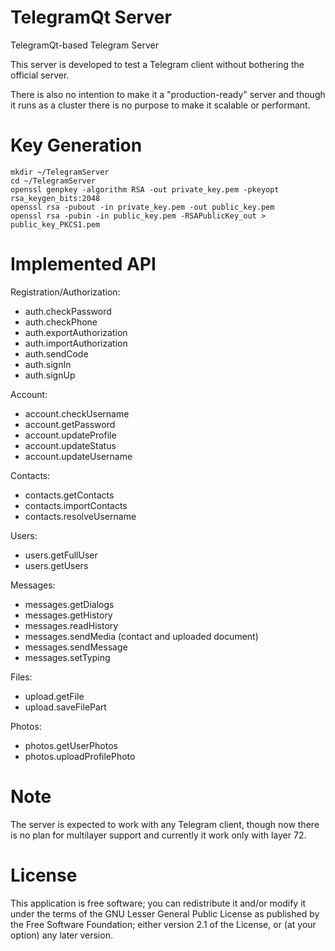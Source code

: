 TelegramQt Server
=======================

TelegramQt-based Telegram Server

This server is developed to test a Telegram client without bothering the official server.

There is also no intention to make it a "production-ready" server and though it runs as
a cluster there is no purpose to make it scalable or performant.

Key Generation
==============

    mkdir ~/TelegramServer
    cd ~/TelegramServer
    openssl genpkey -algorithm RSA -out private_key.pem -pkeyopt rsa_keygen_bits:2048
    openssl rsa -pubout -in private_key.pem -out public_key.pem
    openssl rsa -pubin -in public_key.pem -RSAPublicKey_out > public_key_PKCS1.pem

Implemented API
===============

Registration/Authorization:

- auth.checkPassword
- auth.checkPhone
- auth.exportAuthorization
- auth.importAuthorization
- auth.sendCode
- auth.signIn
- auth.signUp

Account:

- account.checkUsername
- account.getPassword
- account.updateProfile
- account.updateStatus
- account.updateUsername

Contacts:

- contacts.getContacts
- contacts.importContacts
- contacts.resolveUsername

Users:

- users.getFullUser
- users.getUsers

Messages:

- messages.getDialogs
- messages.getHistory
- messages.readHistory
- messages.sendMedia (contact and uploaded document)
- messages.sendMessage
- messages.setTyping

Files:

- upload.getFile
- upload.saveFilePart

Photos:

- photos.getUserPhotos
- photos.uploadProfilePhoto

Note
=============

The server is expected to work with any Telegram client, though now there is no plan for
multilayer support and currently it work only with layer 72.

License
=======

This application is free software; you can redistribute it and/or modify it
under the terms of the GNU Lesser General Public License as published by
the Free Software Foundation; either version 2.1 of the License,
or (at your option) any later version.

